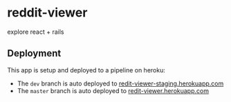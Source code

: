 # reddit-viewer
explore react + rails


## Deployment
This app is setup and deployed to a pipeline on heroku:

- The `dev` branch is auto deployed to [redit-viewer-staging.herokuapp.com](https://redit-viewer-staging.herokuapp.com/)
- The `master` branch is auto deployed to [redit-viewer.herokuapp.com](https://redit-viewer.herokuapp.com/)
